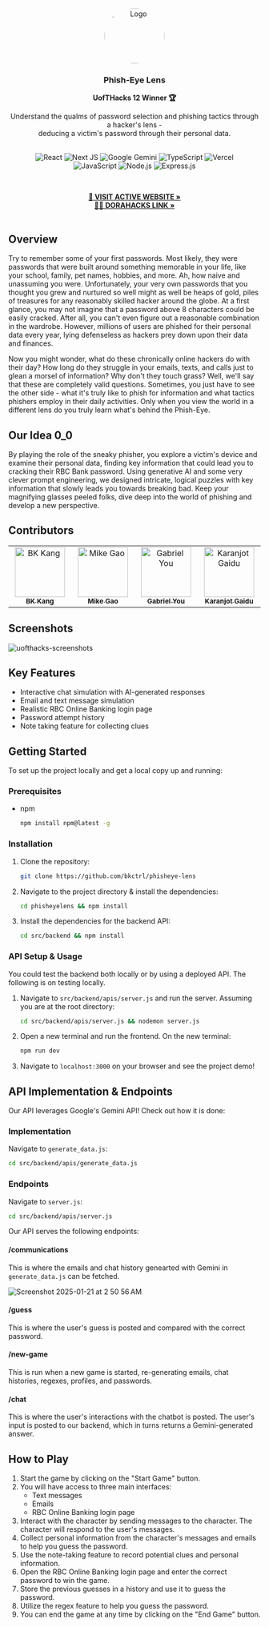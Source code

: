 <!-- PROJECT LOGO -->

<div align="center" id="readme-top">
  <a href="https://github.com/bkctrl/uwmun">
    <br /><br />
    <img src="https://github.com/user-attachments/assets/0a5e8949-6b98-4968-92f8-3687c1e2dfc3" alt="Logo" width="120" height="110" style="border-radius: 50%;">
  </a>

<h3 align="center">Phish-Eye Lens</h3>

<p align="center"><b>UofTHacks 12 Winner 🏆</b></p>

  <p align="center">
    Understand the qualms of password selection and phishing tactics through a hacker's lens - <br> deducing a victim's password through their personal data.
<br /><br />

![React](https://img.shields.io/badge/react-%2320232a.svg?style=for-the-badge&logo=react&logoColor=%2361DAFB)
![Next JS](https://img.shields.io/badge/Next-black?style=for-the-badge&logo=next.js&logoColor=white)
![Google Gemini](https://img.shields.io/badge/google%20gemini-8E75B2?style=for-the-badge&logo=google%20gemini&logoColor=white)
![TypeScript](https://img.shields.io/badge/typescript-%23007ACC.svg?style=for-the-badge&logo=typescript&logoColor=white)
![Vercel](https://img.shields.io/badge/vercel-%23000000.svg?style=for-the-badge&logo=vercel&logoColor=white)
<br />
![JavaScript](https://img.shields.io/badge/javascript-%23323330.svg?style=for-the-badge&logo=javascript&logoColor=%23F7DF1E)
![Node.js](https://img.shields.io/badge/node.js-6DA55F?style=for-the-badge&logo=node.js&logoColor=white)
![Express.js](https://img.shields.io/badge/express.js-%23404d59.svg?style=for-the-badge&logo=express&logoColor=%2361DAFB)
    
<br />
    
   <a href="https://phisheyelens.co" target="_blank"><strong>🔗 VISIT ACTIVE WEBSITE »</strong></a>
    <br />
    <a href="https://dorahacks.io/buidl/21693" target="_blank"><strong>🧑‍💻 DORAHACKS LINK »</strong></a>
    <br />
<br />
  </p>
</div> 



## Overview
Try to remember some of your first passwords. Most likely, they were passwords that were built around something memorable in your life, like your school, family, pet names, hobbies, and more. Ah, how naive and unassuming you were. Unfortunately, your very own passwords that you thought you grew and nurtured so well might as well be heaps of gold, piles of treasures for any reasonably skilled hacker around the globe. At a first glance, you may not imagine that a password above 8 characters could be easily cracked. After all, you can't even figure out a reasonable combination in the wardrobe. However, millions of users are phished for their personal data every year, lying defenseless as hackers prey down upon their data and finances.

Now you might wonder, what do these chronically online hackers do with their day? How long do they struggle in your emails, texts, and calls just to glean a morsel of information? Why don't they touch grass? Well, we'll say that these are completely valid questions. Sometimes, you just have to see the other side - what it's truly like to phish for information and what tactics phishers employ in their daily activities. Only when you view the world in a different lens do you truly learn what's behind the Phish-Eye.


## Our Idea 0_0

By playing the role of the sneaky phisher, you explore a victim's device and examine their personal data, finding key information that could lead you to cracking their RBC Bank password. Using generative AI and some very clever prompt engineering, we designed intricate, logical puzzles with key information that slowly leads you towards breaking bad. Keep your magnifying glasses peeled folks, dive deep into the world of phishing and develop a new perspective.

## Contributors
<table>
  <tbody>
    <tr>
      <td align="center" valign="top" width="14.28%"><a href="https://github.com/bkctrl"><img src="https://avatars.githubusercontent.com/u/112859636?v=4?s=100" width="100px;" alt="BK Kang"/><br /><sub><b>BK Kang</b></sub></a><br /></td>
      <td align="center" valign="top" width="14.28%"><a href="https://github.com/fuselierr"><img src="https://avatars.githubusercontent.com/u/73967207?v=4" width="100px;" alt="Mike Gao"/><br /><sub><b>Mike Gao</b></sub></a><br /></td>
      <td align="center" valign="top" width="14.28%"><a href="https://github.com/GabeYou"><img src="https://avatars.githubusercontent.com/u/85317995?v=4" width="100px;" alt="Gabriel You"/><br /><sub><b>Gabriel You</b></sub></a><br /></td>
      <td align="center" valign="top" width="14.28%"><a href="https://github.com/karanjot-gaidu"><img src="https://avatars.githubusercontent.com/u/90838376?v=4" width="100px;" alt="Karanjot Gaidu"/><br /><sub><b>Karanjot Gaidu</b></sub></a><br /></td>
    </tr>
  </tbody>
</table>

## Screenshots
![uofthacks-screenshots](https://github.com/user-attachments/assets/52b81361-a3b9-4959-94d8-97818d5e7924)


## Key Features

- Interactive chat simulation with AI-generated responses
- Email and text message simulation
- Realistic RBC Online Banking login page
- Password attempt history
- Note taking feature for collecting clues


## Getting Started
To set up the project locally and get a local copy up and running:


### Prerequisites
* npm
  ```sh
  npm install npm@latest -g
  ```

### Installation

1. Clone the repository: <br />
   ```sh
   git clone https://github.com/bkctrl/phisheye-lens
   ```
2. Navigate to the project directory & install the dependencies: <br />
   ```sh
   cd phisheyelens && npm install
   ```
3. Install the dependencies for the backend API: <br />
   ```sh
   cd src/backend && npm install
   ```

### API Setup & Usage
You could test the backend both locally or by using a deployed API. The following is on testing locally. 
1. Navigate to `src/backend/apis/server.js` and run the server. Assuming you are at the root directory:
   ```sh
   cd src/backend/apis/server.js && nodemon server.js
   ```
3. Open a new terminal and run the frontend. On the new terminal:
   ```sh
   npm run dev
   ```
4. Navigate to `localhost:3000` on your browser and see the project demo!

## API Implementation & Endpoints
Our API leverages Google's Gemini API! Check out how it is done:

### Implementation
Navigate to `generate_data.js`:
```bash
cd src/backend/apis/generate_data.js
```

### Endpoints
Navigate to `server.js`:
```bash
cd src/backend/apis/server.js
```

Our API serves the following endpoints:
#### /communications

This is where the emails and chat history genearted with Gemini in `generate_data.js` can be fetched.

![Screenshot 2025-01-21 at 2 50 56 AM](https://github.com/user-attachments/assets/65f0acde-340d-413b-ab47-eec697b2441b)

#### /guess

This is where the user's guess is posted and compared with the correct password.


#### /new-game

This is run when a new game is started, re-generating emails, chat histories, regexes, profiles, and passwords.

#### /chat

This is where the user's interactions with the chatbot is posted. The user's input is posted to our backend, which in turns returns a Gemini-generated answer.



## How to Play

1. Start the game by clicking on the "Start Game" button.
2. You will have access to three main interfaces:
    - Text messages
    - Emails
    - RBC Online Banking login page
3. Interact with the character by sending messages to the character. The character will respond to the user's messages.
4. Collect personal information from the character's messages and emails to help you guess the password.
5. Use the note-taking feature to record potential clues and personal information.
6. Open the RBC Online Banking login page and enter the correct password to win the game.
7. Store the previous guesses in a history and use it to guess the password.
9. Utilize the regex feature to help you guess the password.
10. You can end the game at any time by clicking on the "End Game" button.

